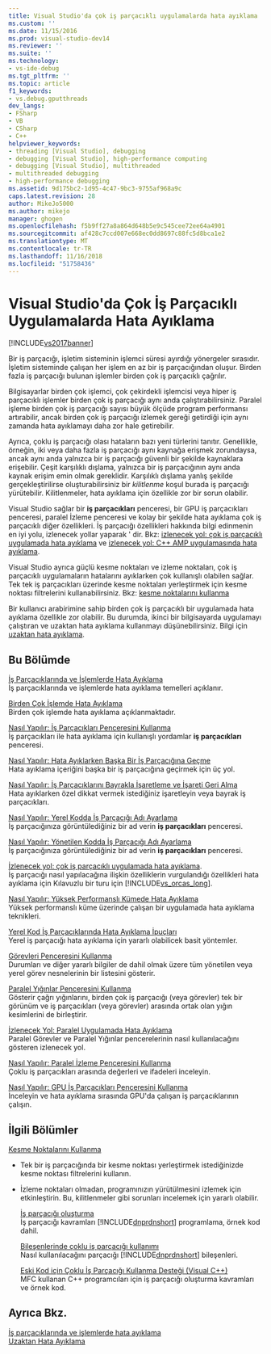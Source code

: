 ```yaml
---
title: Visual Studio'da çok iş parçacıklı uygulamalarda hata ayıklama | Microsoft Docs
ms.custom: ''
ms.date: 11/15/2016
ms.prod: visual-studio-dev14
ms.reviewer: ''
ms.suite: ''
ms.technology:
- vs-ide-debug
ms.tgt_pltfrm: ''
ms.topic: article
f1_keywords:
- vs.debug.gputthreads
dev_langs:
- FSharp
- VB
- CSharp
- C++
helpviewer_keywords:
- threading [Visual Studio], debugging
- debugging [Visual Studio], high-performance computing
- debugging [Visual Studio], multithreaded
- multithreaded debugging
- high-performance debugging
ms.assetid: 9d175bc2-1d95-4c47-9bc3-9755af968a9c
caps.latest.revision: 28
author: MikeJo5000
ms.author: mikejo
manager: ghogen
ms.openlocfilehash: f5b9ff27a8a864d648b5e9c545cee72ee64a4901
ms.sourcegitcommit: af428c7ccd007e668ec0dd8697c88fc5d8bca1e2
ms.translationtype: MT
ms.contentlocale: tr-TR
ms.lasthandoff: 11/16/2018
ms.locfileid: "51758436"
---
```

# <a name="debug-multithreaded-applications-in-visual-studio"></a>Visual Studio'da Çok İş Parçacıklı Uygulamalarda Hata Ayıklama
[!INCLUDE[vs2017banner](../includes/vs2017banner.md)]

Bir iş parçacığı, işletim sisteminin işlemci süresi ayırdığı yönergeler sırasıdır. İşletim sisteminde çalışan her işlem en az bir iş parçacığından oluşur. Birden fazla iş parçacığı bulunan işlemler birden çok iş parçacıklı çağrılır.  
  
 Bilgisayarlar birden çok işlemci, çok çekirdekli işlemcisi veya hiper iş parçacıklı işlemler birden çok iş parçacığı aynı anda çalıştırabilirsiniz. Paralel işleme birden çok iş parçacığı sayısı büyük ölçüde program performansı artırabilir, ancak birden çok iş parçacığı izlemek gereği getirdiği için aynı zamanda hata ayıklamayı daha zor hale getirebilir.  
  
 Ayrıca, çoklu iş parçacığı olası hataların bazı yeni türlerini tanıtır. Genellikle, örneğin, iki veya daha fazla iş parçacığı aynı kaynağa erişmek zorundaysa, ancak aynı anda yalnızca bir iş parçacığı güvenli bir şekilde kaynaklara erişebilir. Çeşit karşılıklı dışlama, yalnızca bir iş parçacığının aynı anda kaynak erişim emin olmak gereklidir. Karşılıklı dışlama yanlış şekilde gerçekleştirilirse oluşturabilirsiniz bir *kilitlenme* koşul burada iş parçacığı yürütebilir. Kilitlenmeler, hata ayıklama için özellikle zor bir sorun olabilir.  
  
 Visual Studio sağlar bir **iş parçacıkları** penceresi, bir GPU iş parçacıkları penceresi, paralel İzleme penceresi ve kolay bir şekilde hata ayıklama çok iş parçacıklı diğer özellikleri. İş parçacığı özellikleri hakkında bilgi edinmenin en iyi yolu, izlenecek yollar yaparak ' dir. Bkz: [izlenecek yol: çok iş parçacıklı uygulamada hata ayıklama](../debugger/walkthrough-debugging-a-multithreaded-application.md) ve [izlenecek yol: C++ AMP uygulamasında hata ayıklama](http://msdn.microsoft.com/library/40e92ecc-f6ba-411c-960c-b3047b854fb5).  
  
 Visual Studio ayrıca güçlü kesme noktaları ve izleme noktaları, çok iş parçacıklı uygulamaların hatalarını ayıklarken çok kullanışlı olabilen sağlar. Tek tek iş parçacıkları üzerinde kesme noktaları yerleştirmek için kesme noktası filtrelerini kullanabilirsiniz. Bkz: [kesme noktalarını kullanma](../debugger/using-breakpoints.md)  
  
 Bir kullanıcı arabirimine sahip birden çok iş parçacıklı bir uygulamada hata ayıklama özellikle zor olabilir. Bu durumda, ikinci bir bilgisayarda uygulamayı çalıştıran ve uzaktan hata ayıklama kullanmayı düşünebilirsiniz. Bilgi için [uzaktan hata ayıklama](../debugger/remote-debugging.md).  
  
## <a name="in-this-section"></a>Bu Bölümde  
 [İş Parçacıklarında ve İşlemlerde Hata Ayıklama](../debugger/debug-threads-and-processes.md)  
 İş parçacıklarında ve işlemlerde hata ayıklama temelleri açıklanır.  
  
 [Birden Çok İşlemde Hata Ayıklama](../debugger/debug-multiple-processes.md)  
 Birden çok işlemde hata ayıklama açıklanmaktadır.  
  
 [Nasıl Yapılır: İş Parçacıkları Penceresini Kullanma](../debugger/how-to-use-the-threads-window.md)  
 İş parçacıkları ile hata ayıklama için kullanışlı yordamlar **iş parçacıkları** penceresi.  
  
 [Nasıl Yapılır: Hata Ayıklarken Başka Bir İş Parçacığına Geçme](../debugger/how-to-switch-to-another-thread-while-debugging.md)  
 Hata ayıklama içeriğini başka bir iş parçacığına geçirmek için üç yol.  
  
 [Nasıl Yapılır: İş Parçacıklarını Bayrakla İşaretleme ve İşareti Geri Alma](../debugger/how-to-flag-and-unflag-threads.md)  
 Hata ayıklarken özel dikkat vermek istediğiniz işaretleyin veya bayrak iş parçacıkları.  
  
 [Nasıl Yapılır: Yerel Kodda İş Parçacığı Adı Ayarlama](../debugger/how-to-set-a-thread-name-in-native-code.md)  
 İş parçacığınıza görüntülediğiniz bir ad verin **iş parçacıkları** penceresi.  
  
 [Nasıl Yapılır: Yönetilen Kodda İş Parçacığı Adı Ayarlama](../debugger/how-to-set-a-thread-name-in-managed-code.md)  
 İş parçacığınıza görüntülediğiniz bir ad verin **iş parçacıkları** penceresi.  
  
 [İzlenecek yol: çok iş parçacıklı uygulamada hata ayıklama](../debugger/walkthrough-debugging-a-multithreaded-application.md).  
 İş parçacığı nasıl yapılacağına ilişkin özelliklerin vurgulandığı özellikleri hata ayıklama için Kılavuzlu bir turu için [!INCLUDE[vs_orcas_long](../includes/vs-orcas-long-md.md)].  
  
 [Nasıl Yapılır: Yüksek Performanslı Kümede Hata Ayıklama](../debugger/how-to-debug-on-a-high-performance-cluster.md)  
 Yüksek performanslı küme üzerinde çalışan bir uygulamada hata ayıklama teknikleri.  
  
 [Yerel Kod İş Parçacıklarında Hata Ayıklama İpuçları](../debugger/tips-for-debugging-threads-in-native-code.md)  
 Yerel iş parçacığı hata ayıklama için yararlı olabilicek basit yöntemler.  
  
 [Görevleri Penceresini Kullanma](../debugger/using-the-tasks-window.md)  
 Durumları ve diğer yararlı bilgiler de dahil olmak üzere tüm yönetilen veya yerel görev nesnelerinin bir listesini gösterir.  
  
 [Paralel Yığınlar Penceresini Kullanma](../debugger/using-the-parallel-stacks-window.md)  
 Gösterir çağrı yığınlarını, birden çok iş parçacığı (veya görevler) tek bir görünüm ve iş parçacıkları (veya görevler) arasında ortak olan yığın kesimlerini de birleştirir.  
  
 [İzlenecek Yol: Paralel Uygulamada Hata Ayıklama](../debugger/walkthrough-debugging-a-parallel-application.md)  
 Paralel Görevler ve Paralel Yığınlar pencerelerinin nasıl kullanılacağını gösteren izlenecek yol.  
  
 [Nasıl Yapılır: Paralel İzleme Penceresini Kullanma](../debugger/how-to-use-the-parallel-watch-window.md)  
 Çoklu iş parçacıkları arasında değerleri ve ifadeleri inceleyin.  
  
 [Nasıl Yapılır: GPU İş Parçacıkları Penceresini Kullanma](../debugger/how-to-use-the-gpu-threads-window.md)  
 İnceleyin ve hata ayıklama sırasında GPU'da çalışan iş parçacıklarının çalışın.  
  
## <a name="related-sections"></a>İlgili Bölümler  
 [Kesme Noktalarını Kullanma](../debugger/using-breakpoints.md)  
 -   Tek bir iş parçacığında bir kesme noktası yerleştirmek istediğinizde kesme noktası filtrelerini kullanın.  
  
- İzleme noktaları olmadan, programınızın yürütülmesini izlemek için etkinleştirin. Bu, kilitlenmeler gibi sorunları incelemek için yararlı olabilir.  
  
  [İş parçacığı oluşturma](http://msdn.microsoft.com/library/7b46a7d9-c6f1-46d1-a947-ae97471bba87)  
  İş parçacığı kavramları [!INCLUDE[dnprdnshort](../includes/dnprdnshort-md.md)] programlama, örnek kod dahil.  
  
  [Bileşenlerinde çoklu iş parçacığı kullanımı](http://msdn.microsoft.com/library/2fc31e68-fb71-4544-b654-0ce720478779)  
  Nasıl kullanılacağını parçacığı [!INCLUDE[dnprdnshort](../includes/dnprdnshort-md.md)] bileşenleri.  
  
  [Eski Kod için Çoklu İş Parçacığı Kullanma Desteği (Visual C++)](http://msdn.microsoft.com/library/24425b1f-5031-4c6b-aac7-017115a40e7c)  
  MFC kullanan C++ programcıları için iş parçacığı oluşturma kavramları ve örnek kod.  
  
## <a name="see-also"></a>Ayrıca Bkz.  
 [İş parçacıklarında ve işlemlerde hata ayıklama](../debugger/debug-threads-and-processes.md)   
 [Uzaktan Hata Ayıklama](../debugger/remote-debugging.md)



